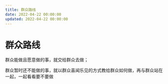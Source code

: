 ```yaml
---
title: 群众路线
date: 2022-04-22 00:00:00
updated: 2022-04-22 00:00:00
---
```


# 群众路线

群众能做且愿意做的事，就交给群众去做；

群众暂时还不能做的事，就以群众喜闻乐见的方式教给群众如何做，再与群众站在一起，一起看看要不要做

